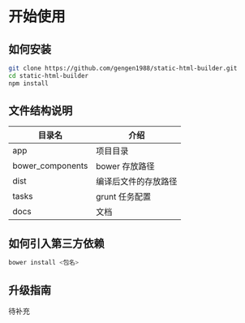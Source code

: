 开始使用
========

如何安装
--------

```bash
git clone https://github.com/gengen1988/static-html-builder.git
cd static-html-builder
npm install
```

文件结构说明
--------

目录名            | 介绍
---------------- | --------------
app              | 项目目录
bower_components | bower 存放路径
dist             | 编译后文件的存放路径
tasks            | grunt 任务配置
docs             | 文档


如何引入第三方依赖
-----

```bash
bower install <包名>
```

升级指南
-------

待补充
